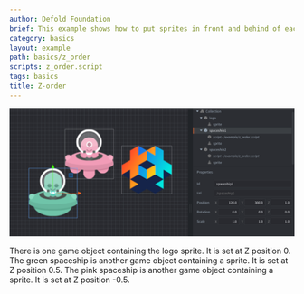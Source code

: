 ```yaml
---
author: Defold Foundation
brief: This example shows how to put sprites in front and behind of eachother
category: basics
layout: example
path: basics/z_order
scripts: z_order.script
tags: basics
title: Z-order
---
```



![z order](z_order.png)

There is one game object containing the logo sprite. It is set at Z position 0.
The green spaceship is another game object containing a sprite. It is set at Z position 0.5.
The pink spaceship is another game object containing a sprite. It is set at Z position -0.5.
